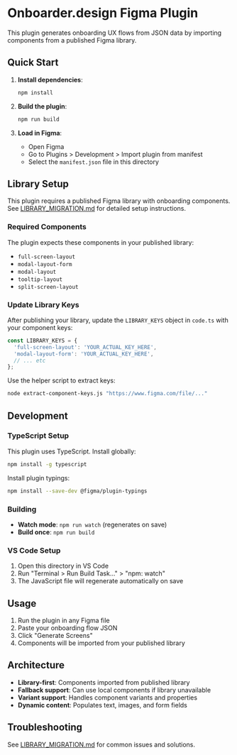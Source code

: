 # Onboarder.design Figma Plugin

This plugin generates onboarding UX flows from JSON data by importing components from a published Figma library.

## Quick Start

1. **Install dependencies**:
   ```bash
   npm install
   ```

2. **Build the plugin**:
   ```bash
   npm run build
   ```

3. **Load in Figma**:
   - Open Figma
   - Go to Plugins > Development > Import plugin from manifest
   - Select the `manifest.json` file in this directory

## Library Setup

This plugin requires a published Figma library with onboarding components. See [LIBRARY_MIGRATION.md](./LIBRARY_MIGRATION.md) for detailed setup instructions.

### Required Components

The plugin expects these components in your published library:
- `full-screen-layout`
- `modal-layout-form`
- `modal-layout`
- `tooltip-layout`
- `split-screen-layout`

### Update Library Keys

After publishing your library, update the `LIBRARY_KEYS` object in `code.ts` with your component keys:

```typescript
const LIBRARY_KEYS = {
  'full-screen-layout': 'YOUR_ACTUAL_KEY_HERE',
  'modal-layout-form': 'YOUR_ACTUAL_KEY_HERE',
  // ... etc
};
```

Use the helper script to extract keys:
```bash
node extract-component-keys.js "https://www.figma.com/file/..."
```

## Development

### TypeScript Setup

This plugin uses TypeScript. Install globally:
```bash
npm install -g typescript
```

Install plugin typings:
```bash
npm install --save-dev @figma/plugin-typings
```

### Building

- **Watch mode**: `npm run watch` (regenerates on save)
- **Build once**: `npm run build`

### VS Code Setup

1. Open this directory in VS Code
2. Run "Terminal > Run Build Task..." > "npm: watch"
3. The JavaScript file will regenerate automatically on save

## Usage

1. Run the plugin in any Figma file
2. Paste your onboarding flow JSON
3. Click "Generate Screens"
4. Components will be imported from your published library

## Architecture

- **Library-first**: Components imported from published library
- **Fallback support**: Can use local components if library unavailable
- **Variant support**: Handles component variants and properties
- **Dynamic content**: Populates text, images, and form fields

## Troubleshooting

See [LIBRARY_MIGRATION.md](./LIBRARY_MIGRATION.md) for common issues and solutions.
